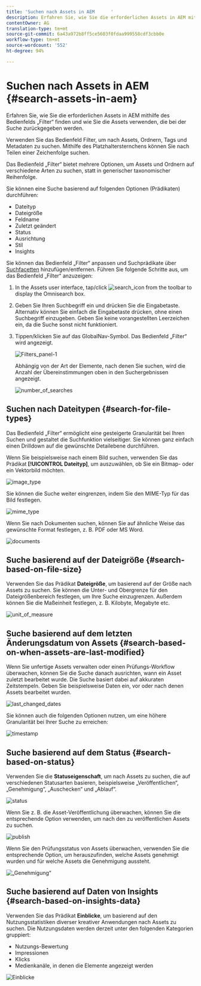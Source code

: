 ```yaml
---
title: 'Suchen nach Assets in AEM      '
description: Erfahren Sie, wie Sie die erforderlichen Assets in AEM mithilfe des Bedienfelds „Filter“ finden und wie Sie die Assets verwenden, die bei der Suche zurückgegeben werden.
contentOwner: AG
translation-type: tm+mt
source-git-commit: 6a43a972b8ff5ce5603f0fdaa999558cdf3cbb0e
workflow-type: tm+mt
source-wordcount: '552'
ht-degree: 94%

---
```



# Suchen nach Assets in AEM       {#search-assets-in-aem}

Erfahren Sie, wie Sie die erforderlichen Assets in AEM mithilfe des Bedienfelds „Filter“ finden und wie Sie die Assets verwenden, die bei der Suche zurückgegeben werden.

Verwenden Sie das Bedienfeld Filter, um nach Assets, Ordnern, Tags und Metadaten zu suchen. Mithilfe des Platzhaltersternchens können Sie nach Teilen einer Zeichenfolge suchen.

Das Bedienfeld „Filter“ bietet mehrere Optionen, um Assets und Ordnern auf verschiedene Arten zu suchen, statt in generischer taxonomischer Reihenfolge.

Sie können eine Suche basierend auf folgenden Optionen (Prädikaten) durchführen:

* Dateityp
* Dateigröße
* Feldname
* Zuletzt geändert
* Status
* Ausrichtung
* Stil
* Insights

<!-- TBD keystroke 65 article and port applicable changes here. This content goes. -->

Sie können das Bedienfeld „Filter“ anpassen und Suchprädikate über [Suchfacetten](search-facets.md) hinzufügen/entfernen. Führen Sie folgende Schritte aus, um das Bedienfeld „Filter“ anzuzeigen:

1. In the Assets user interface, tap/click ![search_icon](assets/search_icon.png) from the toolbar to display the Omnisearch box.
1. Geben Sie Ihren Suchbegriff ein und drücken Sie die Eingabetaste. Alternativ können Sie einfach die Eingabetaste drücken, ohne einen Suchbegriff einzugeben. Geben Sie keine vorangestellten Leerzeichen ein, da die Suche sonst nicht funktioniert.

1. Tippen/klicken Sie auf das GlobalNav-Symbol. Das Bedienfeld „Filter“ wird angezeigt.

   ![Filters_panel-1](assets/filters_panel-1.png)

   Abhängig von der Art der Elemente, nach denen Sie suchen, wird die Anzahl der Übereinstimmungen oben in den Suchergebnissen angezeigt.

   ![number_of_searches](assets/number_of_searches.png)

## Suchen nach Dateitypen {#search-for-file-types}

Das Bedienfeld „Filter“ ermöglicht eine gesteigerte Granularität bei Ihren Suchen und gestaltet die Suchfunktion vielseitiger. Sie können ganz einfach einen Drilldown auf die gewünschte Detailebene durchführen.

Wenn Sie beispielsweise nach einem Bild suchen, verwenden Sie das Prädikat **[!UICONTROL Dateityp]**, um auszuwählen, ob Sie ein Bitmap- oder ein Vektorbild möchten.

![image_type](assets/image_type.png)

Sie können die Suche weiter eingrenzen, indem Sie den MIME-Typ für das Bild festlegen.

![mime_type](assets/mime_type.png)

Wenn Sie nach Dokumenten suchen, können Sie auf ähnliche Weise das gewünschte Format festlegen, z. B. PDF oder MS Word.

![documents](assets/documents.png)

## Suche basierend auf der Dateigröße {#search-based-on-file-size}

Verwenden Sie das Prädikat **Dateigröße**, um basierend auf der Größe nach Assets zu suchen. Sie können die Unter- und Obergrenze für den Dateigrößenbereich festlegen, um Ihre Suche einzugrenzen. Außerdem können Sie die Maßeinheit festlegen, z. B. Kilobyte, Megabyte etc.

![unit_of_measure](assets/unit_of_measure.png)

## Suche basierend auf dem letzten Änderungsdatum von Assets {#search-based-on-when-assets-are-last-modified}

Wenn Sie unfertige Assets verwalten oder einen Prüfungs-Workflow überwachen, können Sie die Suche danach ausrichten, wann ein Asset zuletzt bearbeitet wurde. Die Suche basiert dabei auf akkuraten Zeitstempeln. Geben Sie beispielsweise Daten ein, vor oder nach denen Assets bearbeitet wurden.

![last_changed_dates](assets/last_modified_dates.png)

Sie können auch die folgenden Optionen nutzen, um eine höhere Granularität bei Ihrer Suche zu erreichen:

![timestamp](assets/timestamp.png)

## Suche basierend auf dem Status {#search-based-on-status}

Verwenden Sie die **Statuseigenschaft**, um nach Assets zu suchen, die auf verschiedenen Statusarten basieren, beispielsweise „Veröffentlichen“, „Genehmigung“, „Auschecken“ und „Ablauf“.

![status](assets/status.png)

Wenn Sie z. B. die Asset-Veröffentlichung überwachen, können Sie die entsprechende Option verwenden, um nach den zu veröffentlichen Assets zu suchen.

![publish](assets/publish.png)

Wenn Sie den Prüfungsstatus von Assets überwachen, verwenden Sie die entsprechende Option, um herauszufinden, welche Assets genehmigt wurden und für welche Assets die Genehmigung aussteht.

![„Genehmigung“](assets/approval.png)

## Suche basierend auf Daten von Insights {#search-based-on-insights-data}

Verwenden Sie das Prädikat **Einblicke**, um basierend auf den Nutzungsstatistiken diverser kreativer Anwendungen nach Assets zu suchen. Die Nutzungsdaten werden derzeit unter den folgenden Kategorien gruppiert:

* Nutzungs-Bewertung
* Impressionen
* Klicks
* Medienkanäle, in denen die Elemente angezeigt werden

![Einblicke](assets/insights.png)

